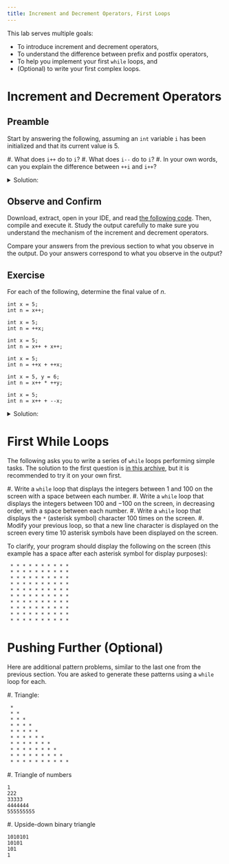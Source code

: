 ```yaml
---
title: Increment and Decrement Operators, First Loops
---
```


This lab serves multiple goals:

- To introduce increment and decrement operators,
- To understand the difference between prefix and postfix operators,
- To help you implement your first `while` loops, and
- (Optional) to write your first complex loops.

# Increment and Decrement Operators

## Preamble

Start by answering the following, assuming an `int` variable `i` has been initialized and that its current value is 5.

#. What does `i++` do to `i`?
#. What does `i--` do to `i`? 
#. In your own words, can you explain the difference between `++i` and `i++`? 

<details><summary>Solution:</summary>
#. `i++` increments the value of `i` by 1; if the value of `i` was 5, it would become 6.
#. `i++` decrements the value of `i` by 1; if the value of `i` was 5, it would become 4.
#. An explanation can be found [in this post](https://stackoverflow.com/q/24853). In short, `++i` "gives back" the value of `i` _after_ it had been incremented by 1, while `i++` "gives back" the value of `i` _before_ it has been incremented. This makes a difference if `i++` or `++i` is part of a larger statement. The next exercises will illustrate this principle.
</details>

## Observe and Confirm

Download, extract, open in your IDE, and read [the following code](IncrementExample.zip).
Then, compile and execute it. Study the output carefully to make sure you understand the mechanism of the increment and decrement operators.

Compare your answers from the previous section to what you observe in the output. Do your answers correspond to what you observe in the output?

## Exercise

For each of the following, determine the final value of _n_.

```
int x = 5;
int n = x++;
```

```
int x = 5;
int n = ++x;
```

```
int x = 5;
int n = x++ + x++;
```

```
int x = 5;
int n = ++x + ++x;
```

```
int x = 5, y = 6;
int n = x++ * ++y;
```

```
int x = 5;
int n = x++ + --x;
```

<details><summary>Solution:</summary>
You can download, extract, open in your IDE, and execute [the following code](IncrementSolution.zip) to check that the answers are:

```
n is now 5.
n is now 6.
n is now 13.
n is now 35.
n is now 10.
```
</details>

# First While Loops

The following asks you to write a series of `while` loops performing simple tasks.
The solution to the first question is [in this archive](FirstLoop.zip), but it is recommended to try it on your own first.

#. Write a `while` loop that displays the integers between $1$ and $100$ on the screen with a space between each number.
#. Write a `while` loop that displays the integers between $100$ and $-100$ on the screen, in decreasing order, with a space between each number.
#. Write a `while` loop that displays the `*` (asterisk symbol) character 100 times on the screen.
#. Modify your previous loop, so that a new line character is displayed on the screen every time 10 asterisk symbols have been displayed on the screen.

To clarify, your program should display the following on the screen (this example has a space after each asterisk symbol for display purposes):

```text
 * * * * * * * * * *
 * * * * * * * * * *
 * * * * * * * * * *
 * * * * * * * * * *
 * * * * * * * * * *
 * * * * * * * * * *
 * * * * * * * * * *
 * * * * * * * * * *
 * * * * * * * * * *
 * * * * * * * * * *
```

# Pushing Further (Optional)

Here are additional pattern problems, similar to the last one from the previous section.
You are asked to generate these patterns using a `while` loop for each.

#. Triangle:

```text
 * 
 * *
 * * *
 * * * * 
 * * * * *
 * * * * * *
 * * * * * * * 
 * * * * * * * * 
 * * * * * * * * * 
 * * * * * * * * * *
``` 

#. Triangle of numbers 

```text
1
222
33333
4444444
555555555
``` 

#. Upside-down binary triangle

```text
1010101
10101 
101  
1
``` 

